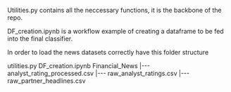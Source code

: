 Utilities.py contains all the neccessary functions, it is the backbone of the repo. 

DF_creation.ipynb is a workflow  example of creating a dataframe to be fed into the final classifier.

In order to load the news datasets correctly have this folder structure 

utilities.py
DF_creation.ipynb
Financial_News
 |--- analyst_rating_processed.csv
 |--- raw_analyst_ratings.csv
 |--- raw_partner_headlines.csv